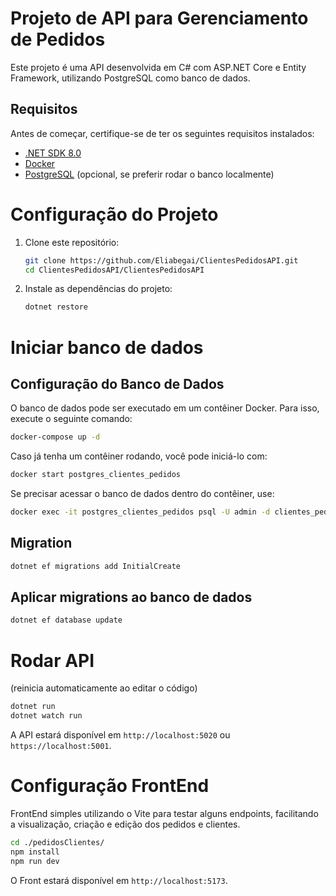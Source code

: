 # Projeto de API para Gerenciamento de Pedidos

Este projeto é uma API desenvolvida em C# com ASP.NET Core e Entity Framework, utilizando PostgreSQL como banco de dados.

## Requisitos

Antes de começar, certifique-se de ter os seguintes requisitos instalados:

- [.NET SDK 8.0](https://dotnet.microsoft.com/en-us/download/dotnet/8.0)
- [Docker](https://www.docker.com/get-started)
- [PostgreSQL](https://www.postgresql.org/) (opcional, se preferir rodar o banco localmente)

# Configuração do Projeto

1. Clone este repositório:

   ```sh
   git clone https://github.com/Eliabegai/ClientesPedidosAPI.git
   cd ClientesPedidosAPI/ClientesPedidosAPI
   ```

2. Instale as dependências do projeto:

   ```sh
   dotnet restore
   ```

# Iniciar banco de dados

## Configuração do Banco de Dados

O banco de dados pode ser executado em um contêiner Docker. Para isso, execute o seguinte comando:

```sh
docker-compose up -d
```

Caso já tenha um contêiner rodando, você pode iniciá-lo com:

```sh
docker start postgres_clientes_pedidos
```

Se precisar acessar o banco de dados dentro do contêiner, use:

```sh
docker exec -it postgres_clientes_pedidos psql -U admin -d clientes_pedidos
```

## Migration
```bash
dotnet ef migrations add InitialCreate
```

## Aplicar migrations ao banco de dados
```bash
dotnet ef database update
```

# Rodar API
(reinicia automaticamente ao editar o código)
```bash
dotnet run
dotnet watch run
```

A API estará disponível em `http://localhost:5020` ou `https://localhost:5001`.


# Configuração FrontEnd
FrontEnd simples utilizando o Vite para testar alguns endpoints, facilitando a visualização, criação e edição dos pedidos e clientes.

```sh
cd ./pedidosClientes/
npm install
npm run dev
```
O Front estará disponível em `http://localhost:5173`.
